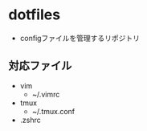 # dotfiles
- configファイルを管理するリポジトリ


## 対応ファイル
- vim
    - ~/.vimrc
- tmux 
    - ~/.tmux.conf
- .zshrc
